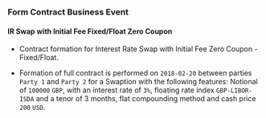 ### Form Contract Business Event

####  IR Swap with Initial Fee Fixed/Float Zero Coupon
- Contract formation for Interest Rate Swap with Initial Fee Zero Coupon - Fixed/Float.

- Formation of full contract is performed on `2018-02-20` between parties
  `Party 1` and `Party 2` for a
  Swaption with the following features:
  Notional of `100000` `GBP`, with an interest rate of `3%`, floating rate index `GBP-LIBOR-ISDA`
  and a tenor of 3 months, flat compounding method and cash price `200` `USD`.